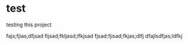 # test
testing this project

fajs;fjias;dfjsad
fijsad;fkljasd;lfkjsad
fjsad;fjisad;fkjas;dlfj
dfajlsdfjas;ldfkj